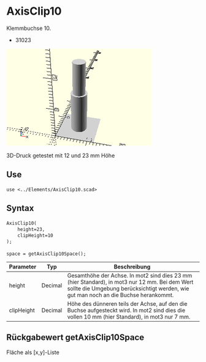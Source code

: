 # AxisClip10
Klemmbuchse 10.
- 31023

![AxisClip10](../../images/AxisClip10.png)

3D-Druck getestet mit 12 und 23 mm Höhe

## Use
```
use <../Elements/AxisClip10.scad>
```

## Syntax
```
AxisClip10(
    height=23,
    clipHeight=10
);

space = getAxisClip10Space();
```

| Parameter | Typ | Beschreibung |
| ------ | ------ | ------ |
| height | Decimal | Gesamthöhe der Achse. In mot2 sind dies 23 mm (hier Standard), in mot3 nur 12 mm. Bei dem Wert sollte die Umgebung berücksichtigt werden, wie gut man noch an die Buchse herankommt. |
| clipHeight | Decimal | Höhe des dünneren teils der Achse, auf den die Buchse aufgesteckt wird. In mot2 sind dies die vollen 10 mm (hier Standard), in mot3 nur 7 mm.  |

## Rückgabewert getAxisClip10Space
Fläche als \[x,y]-Liste

